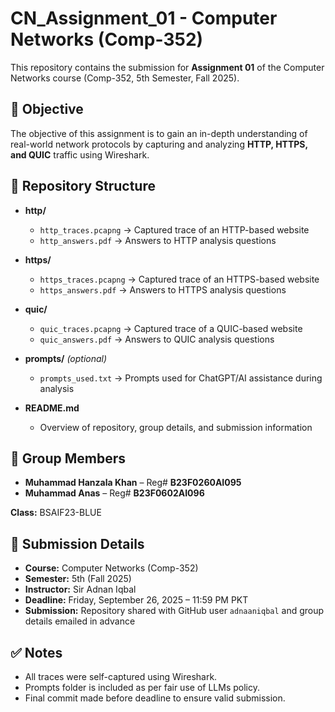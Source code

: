 # CN_Assignment_01 - Computer Networks (Comp-352)

This repository contains the submission for **Assignment 01** of the Computer Networks course (Comp-352, 5th Semester, Fall 2025).

## 🎯 Objective
The objective of this assignment is to gain an in-depth understanding of real-world network protocols by capturing and analyzing **HTTP, HTTPS, and QUIC** traffic using Wireshark.

## 📂 Repository Structure
- **http/**  
  - `http_traces.pcapng` → Captured trace of an HTTP-based website  
  - `http_answers.pdf` → Answers to HTTP analysis questions  

- **https/**  
  - `https_traces.pcapng` → Captured trace of an HTTPS-based website  
  - `https_answers.pdf` → Answers to HTTPS analysis questions  

- **quic/**  
  - `quic_traces.pcapng` → Captured trace of a QUIC-based website  
  - `quic_answers.pdf` → Answers to QUIC analysis questions  

- **prompts/** *(optional)*  
  - `prompts_used.txt` → Prompts used for ChatGPT/AI assistance during analysis  

- **README.md**  
  - Overview of repository, group details, and submission information  

## 👥 Group Members
- **Muhammad Hanzala Khan** – Reg# **B23F0260AI095**  
- **Muhammad Anas** – Reg# **B23F0602AI096**  

**Class:** BSAIF23-BLUE  

## 📅 Submission Details
- **Course:** Computer Networks (Comp-352)  
- **Semester:** 5th (Fall 2025)  
- **Instructor:** Sir Adnan Iqbal  
- **Deadline:** Friday, September 26, 2025 – 11:59 PM PKT  
- **Submission:** Repository shared with GitHub user `adnaaniqbal` and group details emailed in advance  

## ✅ Notes
- All traces were self-captured using Wireshark.  
- Prompts folder is included as per fair use of LLMs policy.  
- Final commit made before deadline to ensure valid submission.  
